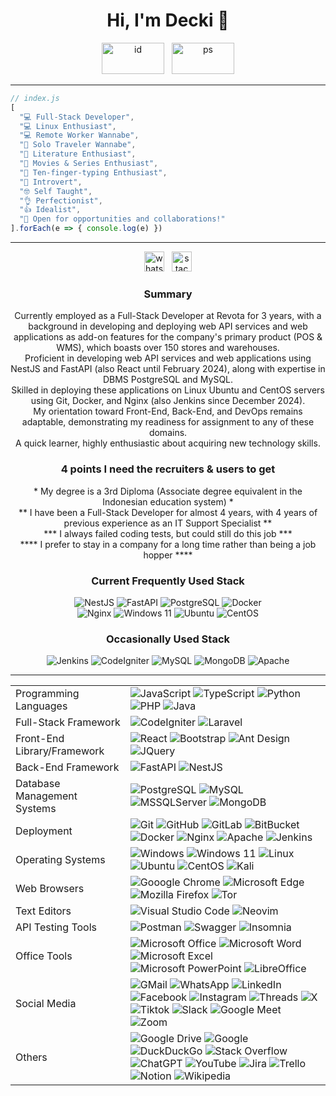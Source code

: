 <h1 align="center">Hi, I'm Decki 👋</h1>

<p align="center">
<img alt="id" height="50" width="100" src="https://upload.wikimedia.org/wikipedia/commons/thumb/9/9f/Flag_of_Indonesia.svg/320px-Flag_of_Indonesia.svg.png">
&nbsp;
<img alt="ps" height="50" width="100" src="https://upload.wikimedia.org/wikipedia/commons/thumb/0/00/Flag_of_Palestine.svg/320px-Flag_of_Palestine.svg.png">
</p>

<hr>

```javascript
// index.js
[
  "💻 Full-Stack Developer",
  "💻 Linux Enthusiast",
  "💻 Remote Worker Wannabe",
  "🚶 Solo Traveler Wannabe",
  "📄 Literature Enthusiast",
  "🎥 Movies & Series Enthusiast",
  "🙌 Ten-finger-typing Enthusiast",
  "🙂 Introvert",
  "🤓 Self Taught",
  "👌 Perfectionist",
  "👍 Idealist",
  "🤝 Open for opportunities and collaborations!"
].forEach(e => { console.log(e) })
```

<hr>

<p align="center">
<a href="https://wa.me/6282216668131" target="_blank"><img alt="whatsapp" height="32" src="https://img.shields.io/badge/%2B6282216668131-1c2024?style=flat&logo=whatsapp&logoColor=white&labelColor=25d366&color=1c2024"></a>
&nbsp;
<a href="https://stackoverflow.com/users/11242042/decki" target="_blank"><img alt="stackoverflow" height="32" src="https://img.shields.io/badge/decki-fe7a16?style=flat&logo=stack-overflow&logoColor=white&labelColor=fe7a16&color=1c2024"></a>
</p>

<h3 align="center">Summary</h3>

<p align="center">
Currently employed as a Full-Stack Developer at Revota for 3 years, with a background in developing and deploying web API services and web applications as add-on features for the company's primary product (POS & WMS), which boasts over 150 stores and warehouses.<br>
Proficient in developing web API services and web applications using NestJS and FastAPI (also React until February 2024), along with expertise in DBMS PostgreSQL and MySQL.<br>
Skilled in deploying these applications on Linux Ubuntu and CentOS servers using Git, Docker, and Nginx (also Jenkins since December 2024).<br>
My orientation toward Front-End, Back-End, and DevOps remains adaptable, demonstrating my readiness for assignment to any of these domains.<br>
A quick learner, highly enthusiastic about acquiring new technology skills.
</p>

<h3 align="center">4 points I need the recruiters & users to get</h3>

<p align="center">
* My degree is a 3rd Diploma (Associate degree equivalent in the Indonesian education system) *<br>
** I have been a Full-Stack Developer for almost 4 years, with 4 years of previous experience as an IT Support Specialist **<br>
*** I always failed coding tests, but could still do this job ***<br>
**** I prefer to stay in a company for a long time rather than being a job hopper ****
</p>

<h3 align="center">Current Frequently Used Stack</h3>

<p align="center">
<img alt="NestJS" src="https://img.shields.io/badge/nestjs-%23E0234E.svg?style=for-the-badge&logo=nestjs&logoColor=white">
<img alt="FastAPI" src="https://img.shields.io/badge/FastAPI-005571?style=for-the-badge&logo=fastapi">
<img alt="PostgreSQL" src="https://img.shields.io/badge/postgres-%23316192.svg?style=for-the-badge&logo=postgresql&logoColor=white">
<img alt="Docker" src="https://img.shields.io/badge/docker-%230db7ed.svg?style=for-the-badge&logo=docker&logoColor=white">
<br>
<img alt="Nginx" src="https://img.shields.io/badge/nginx-%23009639.svg?style=for-the-badge&logo=nginx&logoColor=white">
<img alt="Windows 11" src="https://img.shields.io/badge/Windows%2011-%230079d5.svg?style=for-the-badge&logo=Windows%2011&logoColor=white">
<img alt="Ubuntu" src="https://img.shields.io/badge/Ubuntu-E95420?style=for-the-badge&logo=ubuntu&logoColor=white">
<img alt="CentOS" src="https://img.shields.io/badge/cent%20os-002260?style=for-the-badge&logo=centos&logoColor=F0F0F0">
</p>

<h3 align="center">Occasionally Used Stack</h3>

<p align="center">
<img alt="Jenkins" src="https://img.shields.io/badge/jenkins-%232C5263.svg?style=for-the-badge&logo=jenkins&logoColor=white">
<img alt="CodeIgniter" src="https://img.shields.io/badge/CodeIgniter-%23EF4223.svg?style=for-the-badge&logo=codeIgniter&logoColor=white">
<img alt="MySQL" src="https://img.shields.io/badge/mysql-%2300f.svg?style=for-the-badge&logo=mysql&logoColor=white">
<img alt="MongoDB" src="https://img.shields.io/badge/MongoDB-%234ea94b.svg?style=for-the-badge&logo=mongodb&logoColor=white">
<img alt="Apache" src="https://img.shields.io/badge/apache-%23D42029.svg?style=for-the-badge&logo=apache&logoColor=white">
</p>

<hr>

<!--
<p align="center">
<a href="https://wa.me/6282216668131" target="_blank">
<img alt="whatsapp" src="https://github.com/keikomori/icons-badges/blob/master/badges/WhatsApp/whatsapp.svg" align="center">
</a>
<a href="https://linkedin.com/in/decki/" target="_blank">
<img alt="linkedin" src="https://github.com/keikomori/icons-badges/blob/master/badges/LinkedIn/linkedin.svg" align="center">
</a>
<a href="https://instagram.com/decki.id/" target="_blank">
<img alt="instagram" src="https://github.com/keikomori/icons-badges/blob/master/badges/Instagram/instagram.svg" align="center">
</a>
<br><br>
<img src="https://github-readme-stats.vercel.app/api/top-langs/?username=decki-id&size_weight=0&count_weight=1&langs_count=20&bg_color=0d1117&text_color=ffffff&layout=compact&hide=c,html,cmake,swift,kotlin,objective-c,c%2B%2B,jupyter%20notebook">
<br><br>
<img src="https://github-readme-stats.vercel.app/api?username=decki-id&show=prs_merged,prs_merged_percentage&rank_icon=github&show_icons=true&bg_color=0d1117&text_color=ffffff">
<br><br>
<img src="https://streak-stats.demolab.com/?user=decki-id&background=0d1117&ring=2a6ecb&fire=2f80ed&sideNums=2a6ecb&sideLabels=ebebec&currStreakNum=ffffff&currStreakLabel=ffffff&dates=767778">
</p>
-->

<table align="center">
<tr>
<td>Programming Languages</td>
<td>
<img alt="JavaScript" src="https://img.shields.io/badge/javascript-%23323330.svg?style=for-the-badge&logo=javascript&logoColor=%23F7DF1E">
<img alt="TypeScript" src="https://img.shields.io/badge/typescript-%23007ACC.svg?style=for-the-badge&logo=typescript&logoColor=white">
<img alt="Python" src="https://img.shields.io/badge/python-3670A0?style=for-the-badge&logo=python&logoColor=ffdd54">
<img alt="PHP" src="https://img.shields.io/badge/php-%23777BB4.svg?style=for-the-badge&logo=php&logoColor=white">
<img alt="Java" src="https://img.shields.io/badge/java-%23ED8B00.svg?style=for-the-badge&logo=openjdk&logoColor=white">
</td>
</tr>
<tr>
<td>Full-Stack Framework</td>
<td>
<img alt="CodeIgniter" src="https://img.shields.io/badge/CodeIgniter-%23EF4223.svg?style=for-the-badge&logo=codeIgniter&logoColor=white">
<img alt="Laravel" src="https://img.shields.io/badge/laravel-%23FF2D20.svg?style=for-the-badge&logo=laravel&logoColor=white">
</td>
</tr>
<tr>
<td>Front-End Library/Framework</td>
<td>
<!-- <img alt="HTML5" src="https://img.shields.io/badge/html5-%23E34F26.svg?style=for-the-badge&logo=html5&logoColor=white"> -->
<!-- <img alt="CSS3" src="https://img.shields.io/badge/css3-%231572B6.svg?style=for-the-badge&logo=css3&logoColor=white"> -->
<img alt="React" src="https://img.shields.io/badge/react-%2320232a.svg?style=for-the-badge&logo=react&logoColor=%2361DAFB">
<img alt="Bootstrap" src="https://img.shields.io/badge/bootstrap-%23563D7C.svg?style=for-the-badge&logo=bootstrap&logoColor=white">
<img alt="Ant Design" src="https://img.shields.io/badge/-AntDesign-%230170FE?style=for-the-badge&logo=ant-design&logoColor=white">
<img alt="JQuery" src="https://img.shields.io/badge/jquery-%230769AD.svg?style=for-the-badge&logo=jquery&logoColor=white">
</td>
</tr>
<tr>
<td>Back-End Framework</td>
<td>
<!-- <img alt="Node.js" src="https://img.shields.io/badge/node.js-6DA55F?style=for-the-badge&logo=node.js&logoColor=white"> -->
<img alt="FastAPI" src="https://img.shields.io/badge/FastAPI-005571?style=for-the-badge&logo=fastapi">
<img alt="NestJS" src="https://img.shields.io/badge/nestjs-%23E0234E.svg?style=for-the-badge&logo=nestjs&logoColor=white">
<!-- <img alt="ExpressJS" src="https://img.shields.io/badge/express.js-%23404d59.svg?style=for-the-badge&logo=express&logoColor=%2361DAFB"> -->
<!-- <img alt="Flask" src="https://img.shields.io/badge/flask-%23000.svg?style=for-the-badge&logo=flask&logoColor=white"> -->
</td>
</tr>
<tr>
<td>Database Management Systems</td>
<td>
<img alt="PostgreSQL" src="https://img.shields.io/badge/postgres-%23316192.svg?style=for-the-badge&logo=postgresql&logoColor=white">
<img alt="MySQL" src="https://img.shields.io/badge/mysql-%2300f.svg?style=for-the-badge&logo=mysql&logoColor=white">
<img alt="MSSQLServer" src="https://img.shields.io/badge/Microsoft%20SQL%20Server-CC2927?style=for-the-badge&logo=microsoft%20sql%20server&logoColor=white">
<img alt="MongoDB" src="https://img.shields.io/badge/MongoDB-%234ea94b.svg?style=for-the-badge&logo=mongodb&logoColor=white">
</td>
</tr>
<tr>
<td>Deployment</td>
<td>
<img alt="Git" src="https://img.shields.io/badge/git-%23F05033.svg?style=for-the-badge&logo=git&logoColor=white">
<img alt="GitHub" src="https://img.shields.io/badge/github-%23121011.svg?style=for-the-badge&logo=github&logoColor=white">
<img alt="GitLab" src="https://img.shields.io/badge/gitlab-%23181717.svg?style=for-the-badge&logo=gitlab&logoColor=white">
<img alt="BitBucket" src="https://img.shields.io/badge/bitbucket-%230047B3.svg?style=for-the-badge&logo=bitbucket&logoColor=white">
<img alt="Docker" src="https://img.shields.io/badge/docker-%230db7ed.svg?style=for-the-badge&logo=docker&logoColor=white">
<img alt="Nginx" src="https://img.shields.io/badge/nginx-%23009639.svg?style=for-the-badge&logo=nginx&logoColor=white">
<img alt="Apache" src="https://img.shields.io/badge/apache-%23D42029.svg?style=for-the-badge&logo=apache&logoColor=white">
<img alt="Jenkins" src="https://img.shields.io/badge/jenkins-%232C5263.svg?style=for-the-badge&logo=jenkins&logoColor=white">
</td>
</tr>
<tr>
<td>Operating Systems</td>
<td>
<img alt="Windows" src="https://img.shields.io/badge/Windows-0078D6?style=for-the-badge&logo=windows&logoColor=white">
<img alt="Windows 11" src="https://img.shields.io/badge/Windows%2011-%230079d5.svg?style=for-the-badge&logo=Windows%2011&logoColor=white">
<img alt="Linux" src="https://img.shields.io/badge/Linux-FCC624?style=for-the-badge&logo=linux&logoColor=black">
<img alt="Ubuntu" src="https://img.shields.io/badge/Ubuntu-E95420?style=for-the-badge&logo=ubuntu&logoColor=white">
<img alt="CentOS" src="https://img.shields.io/badge/cent%20os-002260?style=for-the-badge&logo=centos&logoColor=F0F0F0">
<img alt="Kali" src="https://img.shields.io/badge/Kali-268BEE?style=for-the-badge&logo=kalilinux&logoColor=white">
</td>
</tr>
<tr>
<td>Web Browsers</td>
<td>
<img alt="Gooogle Chrome" src="https://img.shields.io/badge/Google%20Chrome-4285F4?style=for-the-badge&logo=GoogleChrome&logoColor=white">
<img alt="Microsoft Edge" src="https://img.shields.io/badge/Edge-0078D7?style=for-the-badge&logo=Microsoft-edge&logoColor=white">
<img alt="Mozilla Firefox" src="https://img.shields.io/badge/Firefox-FF7139?style=for-the-badge&logo=Firefox-Browser&logoColor=white">
<img alt="Tor" src="https://img.shields.io/badge/Tor-7D4698?style=for-the-badge&logo=Tor-Browser&logoColor=white">
</td>
</tr>
<tr>
<td>Text Editors</td>
<td>
<img alt="Visual Studio Code" src="https://img.shields.io/badge/Visual%20Studio%20Code-0078d7.svg?style=for-the-badge&logo=visual-studio-code&logoColor=white">
<img alt="Neovim" src="https://img.shields.io/badge/NeoVim-%2357A143.svg?&style=for-the-badge&logo=neovim&logoColor=white">
</td>
</tr>
<tr>
<td>API Testing Tools</td>
<td>
<img alt="Postman" src="https://img.shields.io/badge/Postman-FF6C37?style=for-the-badge&logo=postman&logoColor=white">
<img alt="Swagger" src="https://img.shields.io/badge/-Swagger-%23Clojure?style=for-the-badge&logo=swagger&logoColor=white">
<img alt="Insomnia" src="https://img.shields.io/badge/Insomnia-black?style=for-the-badge&logo=insomnia&logoColor=5849BE">
</td>
</tr>
<tr>
<td>Office Tools</td>
<td>
<img alt="Microsoft Office" src="https://img.shields.io/badge/Microsoft_Office-D83B01?style=for-the-badge&logo=microsoft-office&logoColor=white">
<img alt="Microsoft Word" src="https://img.shields.io/badge/Microsoft_Word-2B579A?style=for-the-badge&logo=microsoft-word&logoColor=white">
<img alt="Microsoft Excel" src="https://img.shields.io/badge/Microsoft_Excel-217346?style=for-the-badge&logo=microsoft-excel&logoColor=white">
<img alt="Microsoft PowerPoint" src="https://img.shields.io/badge/Microsoft_PowerPoint-B7472A?style=for-the-badge&logo=microsoft-powerpoint&logoColor=white">
<img alt="LibreOffice" src="https://img.shields.io/badge/LibreOffice-%2318A303?style=for-the-badge&logo=LibreOffice&logoColor=white">
</td>
</tr>
<tr>
<td>Social Media</td>
<td>
<img alt="GMail" src="https://img.shields.io/badge/Gmail-D14836?style=for-the-badge&logo=gmail&logoColor=white">
<img alt="WhatsApp" src="https://img.shields.io/badge/WhatsApp-25D366?style=for-the-badge&logo=whatsapp&logoColor=white">
<img alt="LinkedIn" src="https://img.shields.io/badge/linkedin-%230077B5.svg?style=for-the-badge&logo=linkedin&logoColor=white">
<img alt="Facebook" src="https://img.shields.io/badge/Facebook-%231877F2.svg?style=for-the-badge&logo=Facebook&logoColor=white">
<img alt="Instagram" src="https://img.shields.io/badge/Instagram-%23E4405F.svg?style=for-the-badge&logo=Instagram&logoColor=white">
<img alt="Threads" src="https://img.shields.io/badge/Threads-000000?style=for-the-badge&logo=Threads&logoColor=white">
<img alt="X" src="https://img.shields.io/badge/X-%23000000.svg?style=for-the-badge&logo=X&logoColor=white">
<img alt="Tiktok" src="https://img.shields.io/badge/TikTok-%23000000.svg?style=for-the-badge&logo=TikTok&logoColor=white">
<img alt="Slack" src="https://img.shields.io/badge/Slack-4A154B?style=for-the-badge&logo=slack&logoColor=white">
<img alt="Google Meet" src="https://img.shields.io/badge/Google%20Meet-00897B?style=for-the-badge&logo=google-meet&logoColor=white">
<img alt="Zoom" src="https://img.shields.io/badge/Zoom-2D8CFF?style=for-the-badge&logo=zoom&logoColor=white">
</td>
</tr>
<tr>
<td>Others</td>
<td>
<img alt="Google Drive" src="https://img.shields.io/badge/Google%20Drive-4285F4?style=for-the-badge&logo=googledrive&logoColor=white">
<img alt="Google" src="https://img.shields.io/badge/google-4285F4?style=for-the-badge&logo=google&logoColor=white">
<img alt="DuckDuckGo" src="https://img.shields.io/badge/DuckDuckGo-DE5833?style=for-the-badge&logo=DuckDuckGo&logoColor=white">
<img alt="Stack Overflow" src="https://img.shields.io/badge/-Stackoverflow-FE7A16?style=for-the-badge&logo=stack-overflow&logoColor=white">
<img alt="ChatGPT" src="https://img.shields.io/badge/chatGPT-74aa9c?style=for-the-badge&logo=openai&logoColor=white">
<img alt="YouTube" src="https://img.shields.io/badge/YouTube-%23FF0000.svg?style=for-the-badge&logo=YouTube&logoColor=white">
<img alt="Jira" src="https://img.shields.io/badge/jira-%230A0FFF.svg?style=for-the-badge&logo=jira&logoColor=white">
<img alt="Trello" src="https://img.shields.io/badge/Trello-%23026AA7.svg?style=for-the-badge&logo=Trello&logoColor=white">
<img alt="Notion" src="https://img.shields.io/badge/Notion-%23000000.svg?style=for-the-badge&logo=notion&logoColor=white">
<img alt="Wikipedia" src="https://img.shields.io/badge/Wikipedia-%23000000.svg?style=for-the-badge&logo=wikipedia&logoColor=white">
</td>
</tr>
</table>
